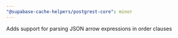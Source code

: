 ```yaml
---
"@supabase-cache-helpers/postgrest-core": minor
---
```


Adds support for parsing JSON arrow expressions in order clauses
